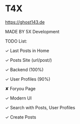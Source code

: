 # T4X

https://ghost143.de


MADE BY 5X Development

TODO List:

✓ Last Posts in Home

✓ Posts Site (url/post/<postid>)

✓ Backend (100%)

✓ User Profiles (90%)

✘ Foryou Page

✓ Modern UI

✓ Search with Posts, User Profiles

✓ Create Posts
